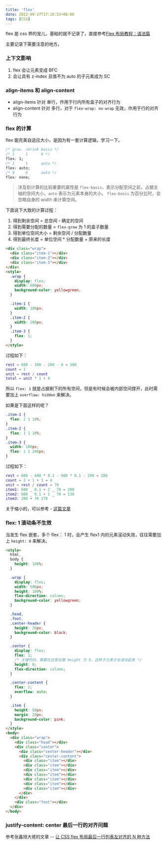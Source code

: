 ```yaml
---
title: 'flex'
date: 2022-09-27T17:10:53+08:00
tags: [CSS]
---
```


flex 是 css 界的宠儿，基础的就不记录了，直接参考[Flex 布局教程：语法篇](https://www.ruanyifeng.com/blog/2015/07/flex-grammar.html)

主要记录下需要注意的地方。

### 上下文影响

1. flex 会让元素变成 BFC
2. 会让具有 z-index 且值不为 auto 的子元素成为 SC

### align-items 和 align-content

- align-items 针对 单行，作用于行内所有盒子的对齐行为
- align-content 针对 多行，对于 `flex-wrap: no-wrap` 无效，作用于行的对齐行为

### flex 的计算

flex 能完美自适应大小，是因为有一套计算逻辑，学习一下。

```css
/* grow  shrink basis */
/* 1     1      0 */
flex: 1;
/* 1     1      auto */
flex: auto;
/* 0     0      auto */
flex: none;
```

> 涉及到计算的比较重要的属性是 `flex-basis`，表示分配空间之前，占据主轴的空间大小，`auto` 表示为元素本身的大小。
> `flex-basis` 为百分比时，会忽略自身的 width 来计算空间。

下面说下大致的计算过程：

1. 得到剩余空间 = 总空间 - 确定的空间
2. 得到需要分配的数量 = `flex-grow` 为 1 的盒子数量
3. 得到单位空间大小 = 剩余空间 / 分配数量
4. 得到最终长度 = 单位空间 \* 分配数量 + 原来的长度

```html
<div class="wrap">
  <div class="item-1"></div>
  <div class="item-2"></div>
  <div class="item-3"></div>
</div>
<style>
  .wrap {
    display: flex;
    width: 600px;
    background-color: yellowgreen;
  }

  .item-1 {
    width: 100px;
  }
  .item-2 {
    width: 200px;
  }
  .item-3 {
    flex: 1;
  }
</style>
```

过程如下：

```m
rest = 600 - 100 - 200 - 0 = 300
count = 1
unit = rest / count
total = unit * 1 + 0
```

所以 `flex: 1` 就是占据剩下的所有空间，但是有时候会被内部空间撑开，此时需要加上 `overflow: hidden` 来解决。

如果是下面这样的呢？

```css
.item-1 {
  flex: 2 1 10%;
}
.item-2 {
  flex: 1 1 10%;
}
.item-3 {
  width: 100px;
  flex: 1 1 200px;
}
```

过程如下：

```m
rest = 600 - 600 * 0.1 - 600 * 0.1 - 200 = 280
count = 2 + 1 + 1 = 4
unit = rest / count = 70
item1: 600 _ 0.1 + 2 _ 70 = 200
item2: 600 _ 0.1 + 1 _ 70 = 130
item3: 200 + 70 270
```

关于缩小的，可以参考 - [这篇文章](https://www.cnblogs.com/liyan-web/p/11217330.html)

### flex: 1 滚动条不生效

当发生 flex 嵌套，多个 flex： 1 时，会产生 flex1 内的元素滚动失效，往往需要加上 `height: 0` 来解决。

```html
<style>
  html,
  body {
    height: 100%;
  }

  .wrap {
    display: flex;
    width: 500px;
    height: 100%;
    flex-direction: column;
    background-color: yellowgreen;
  }

  .head,
  .foot,
  .center-header {
    height: 20px;
    background-color: black;
  }

  .center {
    display: flex;
    flex: 1;
    /* 关键代码，需要在这里设置 height 为 0，这样子元素才会滚动起来 */
    height: 0;
    flex-direction: column;
  }

  .center-content {
    flex: 1;
    overflow: auto;
  }

  .item {
    height: 50px;
    margin: 20px;
    background-color: pink;
  }
</style>
<body>
  <div class="wrap">
    <div class="head"></div>
    <div class="center">
      <div class="center-header"></div>
      <div class="center-content">
        <div class="item"></div>
        <div class="item"></div>
        <div class="item"></div>
        <div class="item"></div>
        <div class="item"></div>
        <div class="item"></div>
        <div class="item"></div>
      </div>
    </div>
    <div class="foot"></div>
  </div>
</body>
```

### justify-content: center 最后一行的对齐问题

参考张鑫旭大佬的文章 -- [让 CSS flex 布局最后一行列表左对齐的 N 种方法](https://www.zhangxinxu.com/wordpress/2019/08/css-flex-last-align/)

